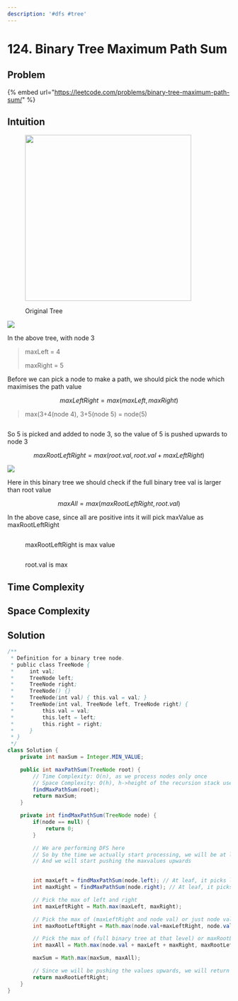 ```yaml
---
description: '#dfs #tree'
---
```


# 124. Binary Tree Maximum Path Sum

## Problem

{% embed url="https://leetcode.com/problems/binary-tree-maximum-path-sum/" %}

## Intuition

<figure><img src="../.gitbook/assets/image (62).png" alt="" width="375"><figcaption><p>Original Tree</p></figcaption></figure>



![](<../.gitbook/assets/image (21).png>)&#x20;

In the above tree, with node 3

> maxLeft = 4
>
> maxRight = 5

Before we can pick a node to make a path, we should pick the node which maximises the path value

$$
maxLeftRight = max(maxLeft, maxRight)
$$

> max(3+4(node 4), 3+5(node 5) = node(5)&#x20;

<img src="../.gitbook/assets/image (61).png" alt="" data-size="original">&#x20;

So 5 is picked and added to node 3, so the value of 5 is pushed upwards to node 3&#x20;

$$
maxRootLeftRight = max(root.val, root.val+maxLeftRight)
$$

![](<../.gitbook/assets/image (53).png>)

Here in this binary tree we should check if the full binary tree val is larger than root value

$$
maxAll = max(maxRootLeftRight, root.val)
$$

In the above case, since all are positive ints it will pick maxValue as maxRootLeftRight

<figure><img src="../.gitbook/assets/image (58).png" alt=""><figcaption><p>maxRootLeftRight is max value</p></figcaption></figure>

<figure><img src="../.gitbook/assets/image (14).png" alt=""><figcaption><p>root.val is max</p></figcaption></figure>

## Time Complexity



## Space Complexity



## Solution

```java
/**
 * Definition for a binary tree node.
 * public class TreeNode {
 *     int val;
 *     TreeNode left;
 *     TreeNode right;
 *     TreeNode() {}
 *     TreeNode(int val) { this.val = val; }
 *     TreeNode(int val, TreeNode left, TreeNode right) {
 *         this.val = val;
 *         this.left = left;
 *         this.right = right;
 *     }
 * }
 */
class Solution {
    private int maxSum = Integer.MIN_VALUE;

    public int maxPathSum(TreeNode root) {
        // Time Complexity: O(n), as we process nodes only once
        // Space Complexity: O(h), h->height of the recursion stack used by findMaxPathSum
        findMaxPathSum(root);
        return maxSum;
    }

    private int findMaxPathSum(TreeNode node) {
        if(node == null) {
            return 0;
        }

        // We are performing DFS here
        // So by the time we actually start processing, we will be at leaf node
        // And we will start pushing the maxvalues upwards

        
        int maxLeft = findMaxPathSum(node.left); // At leaf, it picks left value
        int maxRight = findMaxPathSum(node.right); // At leaf, it picks right value

        // Pick the max of left and right
        int maxLeftRight = Math.max(maxLeft, maxRight); 

        // Pick the max of (maxLeftRight and node val) or just node val
        int maxRootLeftRight = Math.max(node.val+maxLeftRight, node.val); 

        // Pick the max of (full binary tree at that level) or maxRootLeftRight
        int maxAll = Math.max(node.val + maxLeft + maxRight, maxRootLeftRight);

        maxSum = Math.max(maxSum, maxAll);

        // Since we will be pushing the values upwards, we will return only the maxRootLeftRight
        return maxRootLeftRight;
    }
}
```
